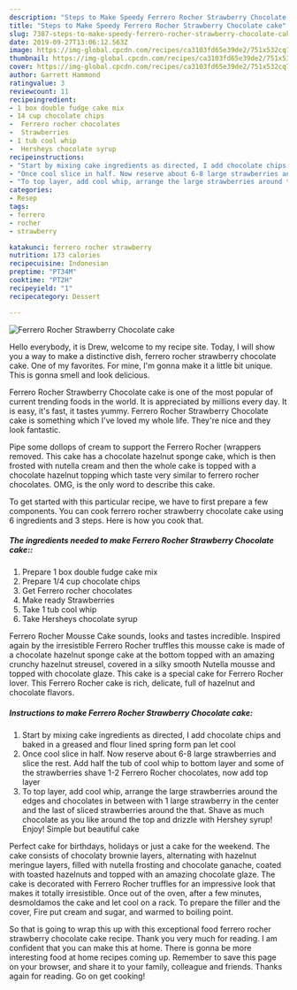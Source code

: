 ```yaml
---
description: "Steps to Make Speedy Ferrero Rocher Strawberry Chocolate cake"
title: "Steps to Make Speedy Ferrero Rocher Strawberry Chocolate cake"
slug: 7387-steps-to-make-speedy-ferrero-rocher-strawberry-chocolate-cake
date: 2019-09-27T13:06:12.563Z
image: https://img-global.cpcdn.com/recipes/ca3103fd65e39de2/751x532cq70/ferrero-rocher-strawberry-chocolate-cake-recipe-main-photo.jpg
thumbnail: https://img-global.cpcdn.com/recipes/ca3103fd65e39de2/751x532cq70/ferrero-rocher-strawberry-chocolate-cake-recipe-main-photo.jpg
cover: https://img-global.cpcdn.com/recipes/ca3103fd65e39de2/751x532cq70/ferrero-rocher-strawberry-chocolate-cake-recipe-main-photo.jpg
author: Garrett Hammond
ratingvalue: 3
reviewcount: 11
recipeingredient:
- 1 box double fudge cake mix
- 14 cup chocolate chips
-  Ferrero rocher chocolates
-  Strawberries
- 1 tub cool whip
-  Hersheys chocolate syrup
recipeinstructions:
- "Start by mixing cake ingredients as directed, I add chocolate chips and baked in a greased and flour lined spring form pan let cool"
- "Once cool slice in half. Now reserve about 6-8 large strawberries and slice the rest. Add half the tub of cool whip to bottom layer and some of the strawberries shave 1-2 Ferrero Rocher chocolates, now add top layer"
- "To top layer, add cool whip, arrange the large strawberries around the edges and chocolates in between with 1 large strawberry in the center and the last of sliced strawberries around the that. Shave as much chocolate as you like around the top and drizzle with Hershey syrup! Enjoy! Simple but beautiful cake"
categories:
- Resep
tags:
- ferrero
- rocher
- strawberry

katakunci: ferrero rocher strawberry
nutrition: 173 calories
recipecuisine: Indonesian
preptime: "PT34M"
cooktime: "PT2H"
recipeyield: "1"
recipecategory: Dessert

---
```



![Ferrero Rocher Strawberry Chocolate cake](https://img-global.cpcdn.com/recipes/ca3103fd65e39de2/751x532cq70/ferrero-rocher-strawberry-chocolate-cake-recipe-main-photo.jpg)

Hello everybody, it is Drew, welcome to my recipe site. Today, I will show you a way to make a distinctive dish, ferrero rocher strawberry chocolate cake. One of my favorites. For mine, I'm gonna make it a little bit unique. This is gonna smell and look delicious.

Ferrero Rocher Strawberry Chocolate cake is one of the most popular of current trending foods in the world. It is appreciated by millions every day. It is easy, it's fast, it tastes yummy. Ferrero Rocher Strawberry Chocolate cake is something which I've loved my whole life. They're nice and they look fantastic.

Pipe some dollops of cream to support the Ferrero Rocher (wrappers removed. This cake has a chocolate hazelnut sponge cake, which is then frosted with nutella cream and then the whole cake is topped with a chocolate hazelnut topping which taste very similar to ferrero rocher chocolates. OMG, is the only word to describe this cake.


To get started with this particular recipe, we have to first prepare a few components. You can cook ferrero rocher strawberry chocolate cake using 6 ingredients and 3 steps. Here is how you cook that.

##### The ingredients needed to make Ferrero Rocher Strawberry Chocolate cake::

1. Prepare 1 box double fudge cake mix
1. Prepare 1/4 cup chocolate chips
1. Get  Ferrero rocher chocolates
1. Make ready  Strawberries
1. Take 1 tub cool whip
1. Take  Hersheys chocolate syrup


Ferrero Rocher Mousse Cake sounds, looks and tastes incredible. Inspired again by the irresistible Ferrero Rocher truffles this mousse cake is made of a chocolate hazelnut sponge cake at the bottom topped with an amazing crunchy hazelnut streusel, covered in a silky smooth Nutella mousse and topped with chocolate glaze. This cake is a special cake for Ferrero Rocher lover. This Ferrero Rocher cake is rich, delicate, full of hazelnut and chocolate flavors. 

##### Instructions to make Ferrero Rocher Strawberry Chocolate cake:

1. Start by mixing cake ingredients as directed, I add chocolate chips and baked in a greased and flour lined spring form pan let cool
1. Once cool slice in half. Now reserve about 6-8 large strawberries and slice the rest. Add half the tub of cool whip to bottom layer and some of the strawberries shave 1-2 Ferrero Rocher chocolates, now add top layer
1. To top layer, add cool whip, arrange the large strawberries around the edges and chocolates in between with 1 large strawberry in the center and the last of sliced strawberries around the that. Shave as much chocolate as you like around the top and drizzle with Hershey syrup! Enjoy! Simple but beautiful cake


Perfect cake for birthdays, holidays or just a cake for the weekend. The cake consists of chocolaty brownie layers, alternating with hazelnut meringue layers, filled with nutella frosting and chocolate ganache, coated with toasted hazelnuts and topped with an amazing chocolate glaze. The cake is decorated with Ferrero Rocher truffles for an impressive look that makes it totally irresistible. Once out of the oven, after a few minutes, desmoldamos the cake and let cool on a rack. To prepare the filler and the cover, Fire put cream and sugar, and warmed to boiling point. 

So that is going to wrap this up with this exceptional food ferrero rocher strawberry chocolate cake recipe. Thank you very much for reading. I am confident that you can make this at home. There is gonna be more interesting food at home recipes coming up. Remember to save this page on your browser, and share it to your family, colleague and friends. Thanks again for reading. Go on get cooking!
